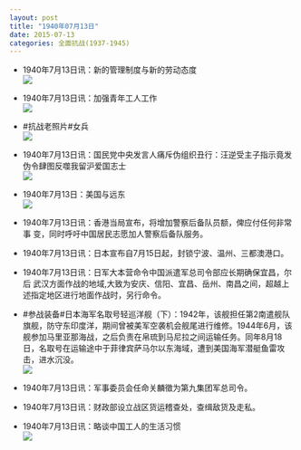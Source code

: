 ```yaml
---
layout: post
title: "1940年07月13日"
date: 2015-07-13
categories: 全面抗战(1937-1945)
---
```


<meta name="referrer" content="no-referrer" />

- 1940年7月13日讯：新的管理制度与新的劳动态度 <br/><img src="https://ww3.sinaimg.cn/large/aca367d8jw1eu1jjr5dgfj20ko0igwi7.jpg" />

- 1940年7月13日讯：加强青年工人工作 <br/><img src="https://ww1.sinaimg.cn/large/aca367d8jw1eu1htgb9ebj20kw11bqfj.jpg" />

- #抗战老照片#女兵 <br/><img src="https://ww1.sinaimg.cn/large/aca367d8gw1eu1gvkt6j0j20fa0b5wfr.jpg" />

- 1940年7月13日讯：国民党中央发言人痛斥伪组织丑行：汪逆受主子指示竟发伪令肆图反噬我留沪爱国志士 <br/><img src="https://ww4.sinaimg.cn/large/aca367d8jw1eu1g2x5l7cj20ck0ih40f.jpg" />

- 1940年7月13日：美国与远东 <br/><img src="https://ww3.sinaimg.cn/large/aca367d8jw1eu1ecd1tduj211n0higsi.jpg" />

- 1940年7月13日讯：香港当局宣布，将增加警察后备队员额，俾应付任何非常事 变，同时呼吁中国居民志愿加人警察后备队服务。 

- 1940年7月13日讯：日本宣布自7月15日起，封锁宁波、温州、三都澳港口。 

- 1940年7月13日讯：日军大本营命令中国派遣军总司令部应长期确保宜昌，尔后 武汉方面作战的地域,大致为安庆、信阳、宜昌、岳州、南昌之间，超越上 述指定地区进行地面作战时，另行命令。 

- #参战装备#日本海军名取号轻巡洋舰（下）：1942年，该舰担任第2南遣舰队旗舰，防守东印度洋，期间曾被美军空袭机会舰尾进行维修。1944年6月，该舰参加马里亚那海战，之后负责在帛琉到马尼拉之间运输任务。同年8月18日，名取号在运输途中于菲律宾萨马尔以东海域，遭到美国海军潜艇鱼雷攻击，进水沉没。 <br/><img src="https://ww2.sinaimg.cn/large/aca367d8jw1eu0x02luboj20qj0glah5.jpg" />

- 1940年7月13日讯：军事委员会任命关麟徵为第九集团军总司令。 

- 1940年7月13日讯：财政部设立战区货运稽查处，查缉敌货及走私。 

- 1940年7月13日讯：略谈中国工人的生活习惯 <br/><img src="https://ww1.sinaimg.cn/large/aca367d8jw1eu0rt76nqzj20p60otdqx.jpg" />

